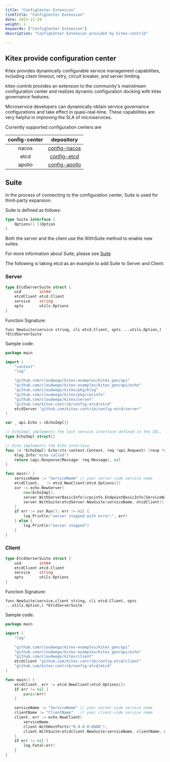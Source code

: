 ```yaml
---
title: "ConfigCenter Extension"
linkTitle: "ConfigCenter Extension"
date: 2023-11-29
weight: 1
keywords: ["ConfigCenter Extension"]
description: "ConfigCenter Extension provided by kitex-contrib"

---
```


## Kitex provide configuration center

Kitex provides dynamically configurable service management capabilities, including client timeout, retry, circuit breaker, and server limiting.

kitex-contrib provides an extension to the community's mainstream configuration center and realizes dynamic configuration docking with kitex governance features.

Microservice developers can dynamically obtain service governance configurations and take effect in quasi-real-time. These capabilities are very helpful in improving the SLA of microservices.

Currently supported configuration centers are

| config-center |                           depository                            |
|:-------------:|:---------------------------------------------------------------:|
|     nacos     |  [config-nacos](https://github.com/kitex-contrib/config-nacos)  |
|     etcd      |   [config-etcd](https://github.com/kitex-contrib/config-etcd)   |
|    apollo     | [config-apollo](https://github.com/kitex-contrib/config-apollo) |

## Suite

In the process of connecting to the configuration center, Suite is used for third-party expansion.

Suite is defined as follows:
```go
type Suite interface {
    Options() []Option
}
```
Both the server and the client use the WithSuite method to enable new suites.

For more information about Suite, please see [Suite](../../framework-exten/suite.md)

The following is taking etcd as an example to add Suite to Server and Client:

### Server
```go
type EtcdServerSuite struct {
    uid        int64
    etcdClient etcd.Client
    service    string
    opts       utils.Options
}
```

Function Signature:

`func NewSuite(service string, cli etcd.Client, opts ...utils.Option,) *EtcdServerSuite`

Sample code:

```go
package main

import (
	"context"
	"log"

	"github.com/cloudwego/kitex-examples/kitex_gen/api"
	"github.com/cloudwego/kitex-examples/kitex_gen/api/echo"
	"github.com/cloudwego/kitex/pkg/klog"
	"github.com/cloudwego/kitex/pkg/rpcinfo"
	"github.com/cloudwego/kitex/server"
	"github.com/kitex-contrib/config-etcd/etcd"
	etcdServer "github.com/kitex-contrib/config-etcd/server"
)

var _ api.Echo = &EchoImpl{}

// EchoImpl implements the last service interface defined in the IDL.
type EchoImpl struct{}

// Echo implements the Echo interface.
func (s *EchoImpl) Echo(ctx context.Context, req *api.Request) (resp *api.Response, err error) {
	klog.Info("echo called")
	return &api.Response{Message: req.Message}, nil
}

func main() {
	serviceName := "ServiceName" // your server-side service name
	etcdClient, _ := etcd.NewClient(etcd.Options{})
	svr := echo.NewServer(
		new(EchoImpl),
		server.WithServerBasicInfo(&rpcinfo.EndpointBasicInfo{ServiceName: serviceName}),
		server.WithSuite(etcdServer.NewSuite(serviceName, etcdClient)),
	)
	if err := svr.Run(); err != nil {
		log.Println("server stopped with error:", err)
	} else {
		log.Println("server stopped")
	}
}
```

### Client

```go
type EtcdServerSuite struct {
    uid        int64
    etcdClient etcd.Client
    service    string
    opts       utils.Options
}
```

Function Signature:

`func NewSuite(service,client string, cli etcd.Client, opts ...utils.Option,) *EtcdServerSuite`

Sample code:

```go
package main

import (
    "log"

    "github.com/cloudwego/kitex-examples/kitex_gen/api"
    "github.com/cloudwego/kitex-examples/kitex_gen/api/echo"
    "github.com/cloudwego/kitex/client"
    etcdclient "github.com/kitex-contrib/config-etcd/client"
    "github.com/kitex-contrib/config-etcd/etcd"
)

func main() {
    etcdClient, err := etcd.NewClient(etcd.Options{})
    if err != nil {
        panic(err)
    }

    serviceName := "ServiceName" // your server-side service name
    clientName := "ClientName"   // your client-side service name
    client, err := echo.NewClient(
        serviceName,
        client.WithHostPorts("0.0.0.0:8888"),
        client.WithSuite(etcdclient.NewSuite(serviceName, clientName, etcdClient)),
    )
    if err != nil {
        log.Fatal(err)
    }
}

```

